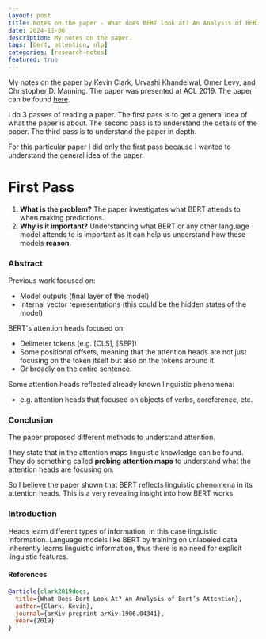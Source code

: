 ```yaml
---
layout: post
title: Notes on the paper - What does BERT look at? An Analysis of BERT’s Attention (ACL 2019)
date: 2024-11-06
description: My notes on the paper.
tags: [bert, attention, nlp]
categories: [research-notes]
featured: true
---
```


My notes on the paper by Kevin Clark, Urvashi Khandelwal, Omer Levy, and Christopher D. Manning. The paper was presented at ACL 2019. The paper can be found [here](https://arxiv.org/abs/1906.04341).

I do 3 passes of reading a paper. The first pass is to get a general idea of what the paper is about. The second pass is to understand the details of the paper. The third pass is to understand the paper in depth.

For this particular paper I did only the first pass because I wanted to understand the general idea of the paper.

# First Pass

1. **What is the problem?** The paper investigates what BERT attends to when making predictions.
2. **Why is it important?** Understanding what BERT or any other language model attends to is important as it can help us understand how these models **reason**.

### Abstract
Previous work focused on:
- Model outputs (final layer of the model)
- Internal vector representations (this could be the hidden states of the model)

BERT's attention heads focused on:
- Delimeter tokens (e.g. [CLS], [SEP])
- Some positional offsets, meaning that the attention heads are not just focusing on the token itself but also on the tokens around it.
- Or broadly on the entire sentence.

Some attention heads reflected already known linguistic phenomena:
- e.g. attention heads that focused on objects of verbs, coreference, etc.

### Conclusion
The paper proposed different methods to understand attention.

They state that in the attention maps linguistic knowledge can be found. They do something called **probing attention maps** to understand what the attention heads are focusing on.

So I believe the paper shown that BERT reflects linguistic phenomena in its attention heads. This is a very revealing insight into how BERT works.

### Introduction
Heads learn different types of information, in this case linguistic information. Language models like BERT by training on unlabeled data inherently learns linguistic information, thus there is no need for explicit linguistic features.

#### References
```bibtex
@article{clark2019does,
  title={What Does Bert Look At? An Analysis of Bert’s Attention},
  author={Clark, Kevin},
  journal={arXiv preprint arXiv:1906.04341},
  year={2019}
}
```